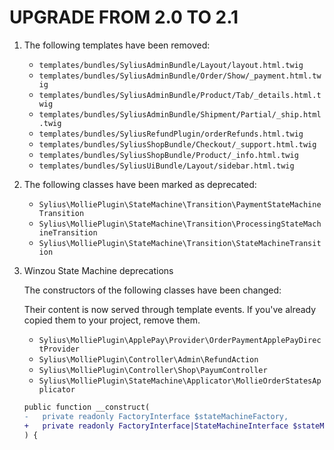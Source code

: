 # UPGRADE FROM 2.0 TO 2.1

1. The following templates have been removed:
   - `templates/bundles/SyliusAdminBundle/Layout/layout.html.twig`
   - `templates/bundles/SyliusAdminBundle/Order/Show/_payment.html.twig`
   - `templates/bundles/SyliusAdminBundle/Product/Tab/_details.html.twig`
   - `templates/bundles/SyliusAdminBundle/Shipment/Partial/_ship.html.twig`
   - `templates/bundles/SyliusRefundPlugin/orderRefunds.html.twig`
   - `templates/bundles/SyliusShopBundle/Checkout/_support.html.twig`
   - `templates/bundles/SyliusShopBundle/Product/_info.html.twig`
   - `templates/bundles/SyliusUiBundle/Layout/sidebar.html.twig`
1. The following classes have been marked as deprecated:

   - `Sylius\MolliePlugin\StateMachine\Transition\PaymentStateMachineTransition`
   - `Sylius\MolliePlugin\StateMachine\Transition\ProcessingStateMachineTransition`
   - `Sylius\MolliePlugin\StateMachine\Transition\StateMachineTransition`

1. Winzou State Machine deprecations

   The constructors of the following classes have been changed:

   Their content is now served through template events.
   If you've already copied them to your project, remove them.
   - `Sylius\MolliePlugin\ApplePay\Provider\OrderPaymentApplePayDirectProvider`
   - `Sylius\MolliePlugin\Controller\Admin\RefundAction`
   - `Sylius\MolliePlugin\Controller\Shop\PayumController`
   - `Sylius\MolliePlugin\StateMachine\Applicator\MollieOrderStatesApplicator`

    ```diff
    public function __construct(
    -   private readonly FactoryInterface $stateMachineFactory,
    +   private readonly FactoryInterface|StateMachineInterface $stateMachineFactory,
    ) {
    ```

